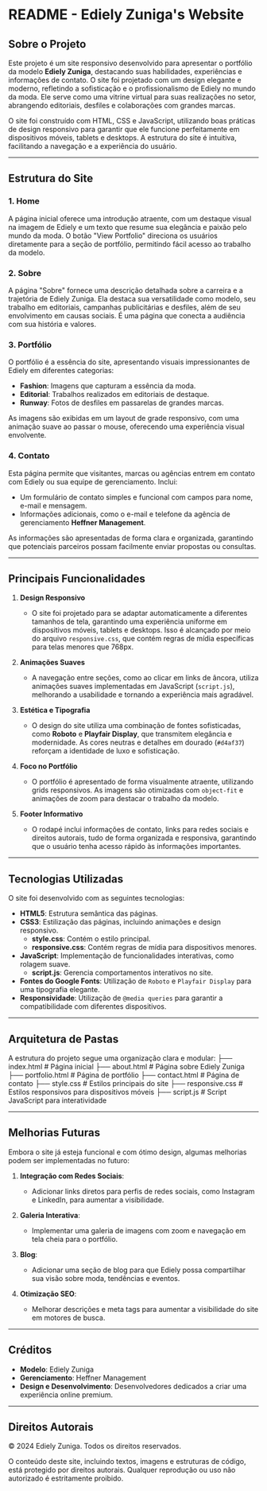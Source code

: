 # README - Ediely Zuniga's Website

## Sobre o Projeto

Este projeto é um site responsivo desenvolvido para apresentar o portfólio da modelo **Ediely Zuniga**, destacando suas habilidades, experiências e informações de contato. O site foi projetado com um design elegante e moderno, refletindo a sofisticação e o profissionalismo de Ediely no mundo da moda. Ele serve como uma vitrine virtual para suas realizações no setor, abrangendo editoriais, desfiles e colaborações com grandes marcas.

O site foi construído com HTML, CSS e JavaScript, utilizando boas práticas de design responsivo para garantir que ele funcione perfeitamente em dispositivos móveis, tablets e desktops. A estrutura do site é intuitiva, facilitando a navegação e a experiência do usuário.

---

## Estrutura do Site

### 1. **Home**
A página inicial oferece uma introdução atraente, com um destaque visual na imagem de Ediely e um texto que resume sua elegância e paixão pelo mundo da moda. O botão "View Portfolio" direciona os usuários diretamente para a seção de portfólio, permitindo fácil acesso ao trabalho da modelo. 

### 2. **Sobre**
A página "Sobre" fornece uma descrição detalhada sobre a carreira e a trajetória de Ediely Zuniga. Ela destaca sua versatilidade como modelo, seu trabalho em editoriais, campanhas publicitárias e desfiles, além de seu envolvimento em causas sociais. É uma página que conecta a audiência com sua história e valores.

### 3. **Portfólio**
O portfólio é a essência do site, apresentando visuais impressionantes de Ediely em diferentes categorias:
- **Fashion**: Imagens que capturam a essência da moda.
- **Editorial**: Trabalhos realizados em editoriais de destaque.
- **Runway**: Fotos de desfiles em passarelas de grandes marcas.

As imagens são exibidas em um layout de grade responsivo, com uma animação suave ao passar o mouse, oferecendo uma experiência visual envolvente.

### 4. **Contato**
Esta página permite que visitantes, marcas ou agências entrem em contato com Ediely ou sua equipe de gerenciamento. Inclui:
- Um formulário de contato simples e funcional com campos para nome, e-mail e mensagem.
- Informações adicionais, como o e-mail e telefone da agência de gerenciamento **Heffner Management**.

As informações são apresentadas de forma clara e organizada, garantindo que potenciais parceiros possam facilmente enviar propostas ou consultas.

---

## Principais Funcionalidades

1. **Design Responsivo**
   - O site foi projetado para se adaptar automaticamente a diferentes tamanhos de tela, garantindo uma experiência uniforme em dispositivos móveis, tablets e desktops. Isso é alcançado por meio do arquivo `responsive.css`, que contém regras de mídia específicas para telas menores que 768px.

2. **Animações Suaves**
   - A navegação entre seções, como ao clicar em links de âncora, utiliza animações suaves implementadas em JavaScript (`script.js`), melhorando a usabilidade e tornando a experiência mais agradável.

3. **Estética e Tipografia**
   - O design do site utiliza uma combinação de fontes sofisticadas, como **Roboto** e **Playfair Display**, que transmitem elegância e modernidade. As cores neutras e detalhes em dourado (`#d4af37`) reforçam a identidade de luxo e sofisticação.

4. **Foco no Portfólio**
   - O portfólio é apresentado de forma visualmente atraente, utilizando grids responsivos. As imagens são otimizadas com `object-fit` e animações de zoom para destacar o trabalho da modelo.

5. **Footer Informativo**
   - O rodapé inclui informações de contato, links para redes sociais e direitos autorais, tudo de forma organizada e responsiva, garantindo que o usuário tenha acesso rápido às informações importantes.

---

## Tecnologias Utilizadas

O site foi desenvolvido com as seguintes tecnologias:

- **HTML5**: Estrutura semântica das páginas.
- **CSS3**: Estilização das páginas, incluindo animações e design responsivo.
  - **style.css**: Contém o estilo principal.
  - **responsive.css**: Contém regras de mídia para dispositivos menores.
- **JavaScript**: Implementação de funcionalidades interativas, como rolagem suave.
  - **script.js**: Gerencia comportamentos interativos no site.
- **Fontes do Google Fonts**: Utilização de `Roboto` e `Playfair Display` para uma tipografia elegante.
- **Responsividade**: Utilização de `@media queries` para garantir a compatibilidade com diferentes dispositivos.

---

## Arquitetura de Pastas

A estrutura do projeto segue uma organização clara e modular:
├── index.html # Página inicial
├── about.html # Página sobre Ediely Zuniga
├── portfolio.html # Página de portfólio
├── contact.html # Página de contato
├── style.css # Estilos principais do site
├── responsive.css # Estilos responsivos para dispositivos móveis
├── script.js # Script JavaScript para interatividade

---

## Melhorias Futuras

Embora o site já esteja funcional e com ótimo design, algumas melhorias podem ser implementadas no futuro:

1. **Integração com Redes Sociais**:
   - Adicionar links diretos para perfis de redes sociais, como Instagram e LinkedIn, para aumentar a visibilidade.

2. **Galeria Interativa**:
   - Implementar uma galeria de imagens com zoom e navegação em tela cheia para o portfólio.

3. **Blog**:
   - Adicionar uma seção de blog para que Ediely possa compartilhar sua visão sobre moda, tendências e eventos.

4. **Otimização SEO**:
   - Melhorar descrições e meta tags para aumentar a visibilidade do site em motores de busca.

---

## Créditos

- **Modelo**: Ediely Zuniga
- **Gerenciamento**: Heffner Management
- **Design e Desenvolvimento**: Desenvolvedores dedicados a criar uma experiência online premium.

---

## Direitos Autorais

© 2024 Ediely Zuniga. Todos os direitos reservados.

O conteúdo deste site, incluindo textos, imagens e estruturas de código, está protegido por direitos autorais. Qualquer reprodução ou uso não autorizado é estritamente proibido.
